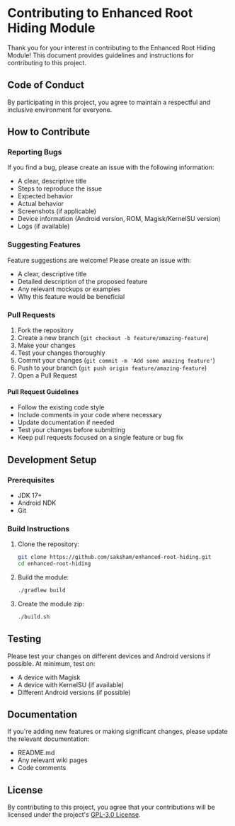 # Contributing to Enhanced Root Hiding Module

Thank you for your interest in contributing to the Enhanced Root Hiding Module! This document provides guidelines and instructions for contributing to this project.

## Code of Conduct

By participating in this project, you agree to maintain a respectful and inclusive environment for everyone.

## How to Contribute

### Reporting Bugs

If you find a bug, please create an issue with the following information:
- A clear, descriptive title
- Steps to reproduce the issue
- Expected behavior
- Actual behavior
- Screenshots (if applicable)
- Device information (Android version, ROM, Magisk/KernelSU version)
- Logs (if available)

### Suggesting Features

Feature suggestions are welcome! Please create an issue with:
- A clear, descriptive title
- Detailed description of the proposed feature
- Any relevant mockups or examples
- Why this feature would be beneficial

### Pull Requests

1. Fork the repository
2. Create a new branch (`git checkout -b feature/amazing-feature`)
3. Make your changes
4. Test your changes thoroughly
5. Commit your changes (`git commit -m 'Add some amazing feature'`)
6. Push to your branch (`git push origin feature/amazing-feature`)
7. Open a Pull Request

#### Pull Request Guidelines

- Follow the existing code style
- Include comments in your code where necessary
- Update documentation if needed
- Test your changes before submitting
- Keep pull requests focused on a single feature or bug fix

## Development Setup

### Prerequisites
- JDK 17+
- Android NDK
- Git

### Build Instructions
1. Clone the repository:
   ```bash
   git clone https://github.com/saksham/enhanced-root-hiding.git
   cd enhanced-root-hiding
   ```

2. Build the module:
   ```bash
   ./gradlew build
   ```

3. Create the module zip:
   ```bash
   ./build.sh
   ```

## Testing

Please test your changes on different devices and Android versions if possible. At minimum, test on:
- A device with Magisk
- A device with KernelSU (if available)
- Different Android versions (if possible)

## Documentation

If you're adding new features or making significant changes, please update the relevant documentation:
- README.md
- Any relevant wiki pages
- Code comments

## License

By contributing to this project, you agree that your contributions will be licensed under the project's [GPL-3.0 License](LICENSE).
